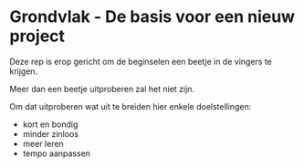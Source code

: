  Grondvlak - De basis voor een nieuw project
=============================================
Deze rep is erop gericht om de beginselen een beetje in de vingers te krijgen.

Meer dan een beetje uitproberen zal het niet zijn.

Om dat uitproberen wat uit te breiden hier enkele doelstellingen:

- kort en bondig
- minder zinloos
- meer leren
- tempo aanpassen
